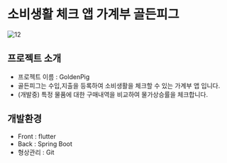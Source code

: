 # 소비생활 체크 앱 가계부 골든피그

![12](https://github.com/user-attachments/assets/4466db6a-9d6e-488e-81b6-1576df34a5e8)

## 프로젝트 소개

- 프로젝트 이름 : GoldenPig
- 골든피그는 수입,지출을 등록하여 소비생활을 체크할 수 있는 가계부 앱 입니다.
- (개발중) 특정 물품에 대한 구매내역을 비교하여 물가상승률을 체크합니다.

## 개발환경
- Front : flutter
- Back : Spring Boot
- 형상관리 : Git

